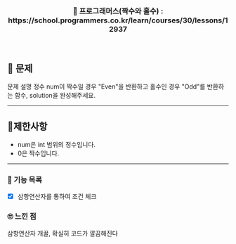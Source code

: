 <h3 align="center"> 
    📢 프로그래머스(짝수와 홀수) : https://school.programmers.co.kr/learn/courses/30/lessons/12937
</h3>

<br>

## 🚀 문제

문제 설명
정수 num이 짝수일 경우 "Even"을 반환하고 홀수인 경우 "Odd"를 반환하는 함수, solution을 완성해주세요.

---

## 🚦제한사항
- num은 int 범위의 정수입니다.
- 0은 짝수입니다.

---

### 📜 기능 목록
- [x] 삼항연산자를 통하여 조건 체크

### 🙄 느낀 점
삼항연산자 개꿀, 확실히 코드가 깔끔해진다
